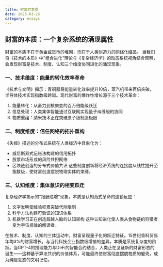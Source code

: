 ```yaml
---
title: 财富的本质
date: 2025-03-26
category: essays
---
```



## 财富的本质：一个复杂系统的涌现属性
 
 财富的本质不在于黄金或货币的堆砌，而在于人类创造力的网络化结晶。
 当我们将《技术的本质》中"组合进化"理论与《复杂经济学》的动态系统视角结合观察，会发现财富是技术、制度、认知三个维度协同进化的涌现现象。
 
### 一、技术维度：能量的转化效率革命
 《技术与文明》揭示：青铜器将能量转化效率提升10倍，蒸汽机带来百倍突破，半导体技术实现指数级跨越。现代财富的爆炸性增长源于三个技术革命：
 1. 能量转化：从畜力到核聚变的百万倍能级跃迁
 2. 信息处理：人类集体智能通过互联网实现量子纠缠般的协同
 3. 物质重组：纳米技术正在突破原子级制造极限
 
### 二、制度维度：信任网络的拓扑重构
 《失控》描述的分布式系统在人类经济中具象化为：
 - 威尼斯双式记账法构建的信用拓扑
 - 股票市场形成的风险共担网络
 - 区块链创造的分布式价值共识
 这些制度创新将经济系统的连接度从线性提升至指数级，使财富创造摆脱物理实体的束缚。
 
### 三、认知维度：集体意识的相变跃迁
 复杂经济学揭示的"报酬递增"现象，本质是认知范式革命的连锁反应：
 1. 文字发明使经验积累突破代际限制
 2. 科学方法构建可验证的知识体系
 3. 机器学习正在创造超越人脑的认知架构
 这种认知进化使人类从食物链的狩猎者变为宇宙规律的解读者。
 

在技术、制度、认知的三体运动中，财富呈现量子化的跃迁特征。15世纪香料贸易年均3%的财富增长，与当代科技企业指数级增值的差异，本质是系统复杂度的阶跃。当GPT-4的推理能力与DeFi的智能合约结合，人类正在见证新的财富形态的诞生——这种基于算法共识的价值体系，可能最终使财富彻底摆脱物质的躯壳，成为纯信息态的文明记忆。
